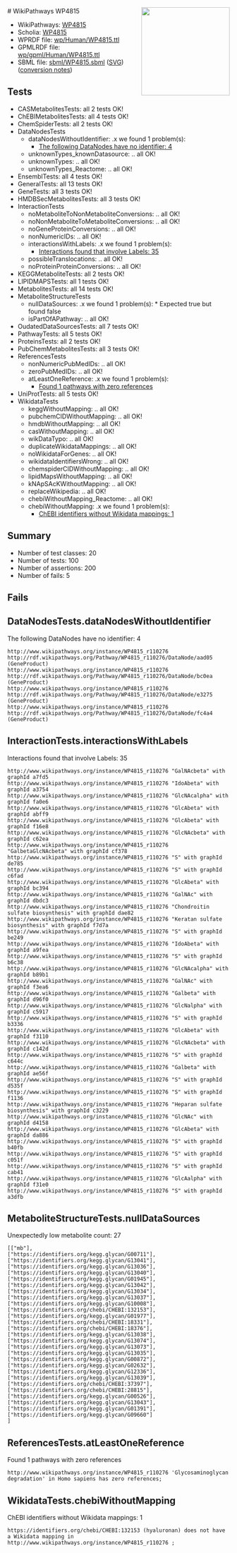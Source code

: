 <img style="float: right; width: 200px" src="../logo.png" />
# WikiPathways WP4815

* WikiPathways: [WP4815](https://identifiers.org/wikipathways:WP4815)
* Scholia: [WP4815](https://scholia.toolforge.org/wikipathways/WP4815)
* WPRDF file: [wp/Human/WP4815.ttl](../wp/Human/WP4815.ttl)
* GPMLRDF file: [wp/gpml/Human/WP4815.ttl](../wp/gpml/Human/WP4815.ttl)
* SBML file: [sbml/WP4815.sbml](../sbml/WP4815.sbml) ([SVG](../sbml/WP4815.svg)) ([conversion notes](../sbml/WP4815.txt))

## Tests
* CASMetabolitesTests: all 2 tests OK!
* ChEBIMetabolitesTests: all 4 tests OK!
* ChemSpiderTests: all 2 tests OK!
* DataNodesTests
    * dataNodesWithoutIdentifier: .x we found 1 problem(s):
        * [The following DataNodes have no identifier: 4](#d2d32fa3)
    * unknownTypes_knownDatasource: .. all OK!
    * unknownTypes: .. all OK!
    * unknownTypes_Reactome: .. all OK!
* EnsemblTests: all 4 tests OK!
* GeneralTests: all 13 tests OK!
* GeneTests: all 3 tests OK!
* HMDBSecMetabolitesTests: all 3 tests OK!
* InteractionTests
    * noMetaboliteToNonMetaboliteConversions: .. all OK!
    * noNonMetaboliteToMetaboliteConversions: .. all OK!
    * noGeneProteinConversions: .. all OK!
    * nonNumericIDs: .. all OK!
    * interactionsWithLabels: .x we found 1 problem(s):
        * [Interactions found that involve Labels: 35](#fe97a8fb)
    * possibleTranslocations: .. all OK!
    * noProteinProteinConversions: .. all OK!
* KEGGMetaboliteTests: all 2 tests OK!
* LIPIDMAPSTests: all 1 tests OK!
* MetabolitesTests: all 14 tests OK!
* MetaboliteStructureTests
    * nullDataSources: .x we found 1 problem(s):
            * Expected true but found false
    * isPartOfAPathway: .. all OK!
* OudatedDataSourcesTests: all 7 tests OK!
* PathwayTests: all 5 tests OK!
* ProteinsTests: all 2 tests OK!
* PubChemMetabolitesTests: all 3 tests OK!
* ReferencesTests
    * nonNumericPubMedIDs: .. all OK!
    * zeroPubMedIDs: .. all OK!
    * atLeastOneReference: .x we found 1 problem(s):
        * [Found 1 pathways with zero references](#35eb778e)
* UniProtTests: all 5 tests OK!
* WikidataTests
    * keggWithoutMapping: .. all OK!
    * pubchemCIDWithoutMapping: .. all OK!
    * hmdbWithoutMapping: .. all OK!
    * casWithoutMapping: .. all OK!
    * wikDataTypo: .. all OK!
    * duplicateWikidataMappings: .. all OK!
    * noWikidataForGenes: .. all OK!
    * wikidataIdentifiersWrong: .. all OK!
    * chemspiderCIDWithoutMapping: .. all OK!
    * lipidMapsWithoutMapping: .. all OK!
    * kNApSAcKWithoutMapping: .. all OK!
    * replaceWikipedia: .. all OK!
    * chebiWithoutMapping_Reactome: .. all OK!
    * chebiWithoutMapping: .x we found 1 problem(s):
        * [ChEBI identifiers without Wikidata mappings: 1](#a8d554cd)


## Summary

* Number of test classes: 20
* Number of tests: 100
* Number of assertions: 200
* Number of fails: 5

## Fails

<a name="d2d32fa3" />

## DataNodesTests.dataNodesWithoutIdentifier

The following DataNodes have no identifier: 4
```
http://www.wikipathways.org/instance/WP4815_r110276 http://rdf.wikipathways.org/Pathway/WP4815_r110276/DataNode/aad05 (GeneProduct)
http://www.wikipathways.org/instance/WP4815_r110276 http://rdf.wikipathways.org/Pathway/WP4815_r110276/DataNode/bc0ea (GeneProduct)
http://www.wikipathways.org/instance/WP4815_r110276 http://rdf.wikipathways.org/Pathway/WP4815_r110276/DataNode/e3275 (GeneProduct)
http://www.wikipathways.org/instance/WP4815_r110276 http://rdf.wikipathways.org/Pathway/WP4815_r110276/DataNode/fc4a4 (GeneProduct)
```

<a name="fe97a8fb" />

## InteractionTests.interactionsWithLabels

Interactions found that involve Labels: 35
```
http://www.wikipathways.org/instance/WP4815_r110276 "GalNAcbeta" with graphId a7fd5
http://www.wikipathways.org/instance/WP4815_r110276 "IdoAbeta" with graphId a3754
http://www.wikipathways.org/instance/WP4815_r110276 "GlcNAcalpha" with graphId fa0e6
http://www.wikipathways.org/instance/WP4815_r110276 "GlcAbeta" with graphId abff9
http://www.wikipathways.org/instance/WP4815_r110276 "GlcAbeta" with graphId f16e8
http://www.wikipathways.org/instance/WP4815_r110276 "GlcNAcbeta" with graphId c62ea
http://www.wikipathways.org/instance/WP4815_r110276 "GalbetaGlcNAcbeta" with graphId cf378
http://www.wikipathways.org/instance/WP4815_r110276 "S" with graphId de785
http://www.wikipathways.org/instance/WP4815_r110276 "S" with graphId c6fad
http://www.wikipathways.org/instance/WP4815_r110276 "GlcAbeta" with graphId bc394
http://www.wikipathways.org/instance/WP4815_r110276 "GalNAc" with graphId dbdc3
http://www.wikipathways.org/instance/WP4815_r110276 "Chondroitin sulfate biosynthesis" with graphId dae82
http://www.wikipathways.org/instance/WP4815_r110276 "Keratan sulfate biosynthesis" with graphId f7d7a
http://www.wikipathways.org/instance/WP4815_r110276 "S" with graphId be249
http://www.wikipathways.org/instance/WP4815_r110276 "IdoAbeta" with graphId a9fea
http://www.wikipathways.org/instance/WP4815_r110276 "S" with graphId b6c38
http://www.wikipathways.org/instance/WP4815_r110276 "GlcNAcalpha" with graphId b89b1
http://www.wikipathways.org/instance/WP4815_r110276 "GalNAc" with graphId f3ea6
http://www.wikipathways.org/instance/WP4815_r110276 "Galbeta" with graphId d96f0
http://www.wikipathways.org/instance/WP4815_r110276 "GlcNalpha" with graphId c5917
http://www.wikipathways.org/instance/WP4815_r110276 "S" with graphId b3336
http://www.wikipathways.org/instance/WP4815_r110276 "GlcAbeta" with graphId f3110
http://www.wikipathways.org/instance/WP4815_r110276 "GlcNAcbeta" with graphId c142d
http://www.wikipathways.org/instance/WP4815_r110276 "S" with graphId c644c
http://www.wikipathways.org/instance/WP4815_r110276 "Galbeta" with graphId ae56f
http://www.wikipathways.org/instance/WP4815_r110276 "S" with graphId d535f
http://www.wikipathways.org/instance/WP4815_r110276 "S" with graphId f1136
http://www.wikipathways.org/instance/WP4815_r110276 "Heparan sulfate biosynthesis" with graphId c3229
http://www.wikipathways.org/instance/WP4815_r110276 "GlcNAc" with graphId d4158
http://www.wikipathways.org/instance/WP4815_r110276 "GlcAbeta" with graphId da886
http://www.wikipathways.org/instance/WP4815_r110276 "S" with graphId b40fb
http://www.wikipathways.org/instance/WP4815_r110276 "S" with graphId c051f
http://www.wikipathways.org/instance/WP4815_r110276 "S" with graphId cab41
http://www.wikipathways.org/instance/WP4815_r110276 "GlcAalpha" with graphId f31e0
http://www.wikipathways.org/instance/WP4815_r110276 "S" with graphId a3dfb
```

<a name="919041af" />

## MetaboliteStructureTests.nullDataSources

Unexpectedly low metabolite count: 27
```
[["mb"],
["https://identifiers.org/kegg.glycan/G00711"],
["https://identifiers.org/kegg.glycan/G13041"],
["https://identifiers.org/kegg.glycan/G13036"],
["https://identifiers.org/kegg.glycan/G13040"],
["https://identifiers.org/kegg.glycan/G01945"],
["https://identifiers.org/kegg.glycan/G13042"],
["https://identifiers.org/kegg.glycan/G13034"],
["https://identifiers.org/kegg.glycan/G13037"],
["https://identifiers.org/kegg.glycan/G10008"],
["https://identifiers.org/chebi/CHEBI:132153"],
["https://identifiers.org/kegg.glycan/G01977"],
["https://identifiers.org/chebi/CHEBI:18331"],
["https://identifiers.org/chebi/CHEBI:18376"],
["https://identifiers.org/kegg.glycan/G13038"],
["https://identifiers.org/kegg.glycan/G13074"],
["https://identifiers.org/kegg.glycan/G13073"],
["https://identifiers.org/kegg.glycan/G13035"],
["https://identifiers.org/kegg.glycan/G00872"],
["https://identifiers.org/kegg.glycan/G02632"],
["https://identifiers.org/kegg.glycan/G12336"],
["https://identifiers.org/kegg.glycan/G13039"],
["https://identifiers.org/chebi/CHEBI:37397"],
["https://identifiers.org/chebi/CHEBI:28815"],
["https://identifiers.org/kegg.glycan/G00526"],
["https://identifiers.org/kegg.glycan/G13043"],
["https://identifiers.org/kegg.glycan/G01391"],
["https://identifiers.org/kegg.glycan/G09660"]
]
```

<a name="35eb778e" />

## ReferencesTests.atLeastOneReference

Found 1 pathways with zero references
```
http://www.wikipathways.org/instance/WP4815_r110276 'Glycosaminoglycan degradation' in Homo sapiens has zero references; 
```

<a name="a8d554cd" />

## WikidataTests.chebiWithoutMapping

ChEBI identifiers without Wikidata mappings: 1
```
https://identifiers.org/chebi/CHEBI:132153 (hyaluronan) does not have a Wikidata mapping in http://www.wikipathways.org/instance/WP4815_r110276 ; 
```

